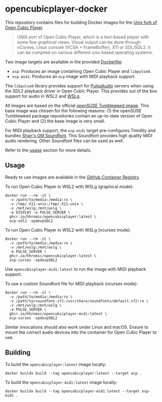 # opencubicplayer-docker

This repository contains files for building Docker images for the
[Unix fork of Open Cubic Player](https://github.com/mywave82/opencubicplayer).

> UNIX port of Open Cubic Player, which is a text-based player with some few
> graphical views. Visual output can be done through nCurses, Linux console
> (VCSA + FrameBuffer), X11 or SDL/SDL2. It can be compiled on various different
> unix based operating systems.

Two image targets are available in the provided [Dockerfile](Dockerfile):

* `ocp`: Produces an image containing Open Cubic Player and `libpulse0`.
* `ocp-midi`: Produces an `ocp` image with MIDI playback support.

The `libpulse0` library provides support for
[PulseAudio](https://www.freedesktop.org/wiki/Software/PulseAudio/) servers
when using the SDL2 playback driver in Open Cubic Player. This provides out of
the box support for audio in WSL2 and [WSLg](https://github.com/microsoft/wslg).

All images are based on the official
[openSUSE Tumbleweed image](https://hub.docker.com/r/opensuse/tumbleweed).
This base image was chosen for the following reasons: (1) the openSUSE
Tumbleweed package repositories contain an up-to-date version of Open Cubic
Player and (2) the base image is very small.

For MIDI playback support, the `ocp-midi` target pre-configures Timidity and
bundles [Shan's GM Soundfont](https://archive.org/details/SGM-V2.01). This
Soundfont provides high quality MIDI audio rendering. Other Soundfont files can
be used as well.

Refer to the [usage](#usage) section for more details.

## Usage

Ready to use images are available in the
[GitHub Container Registry](https://github.com/hhromic?tab=packages&repo_name=opencubicplayer-docker).

To run Open Cubic Player in WSL2 with WSLg (graphical mode):
```
docker run --rm -it \
  -v /path/to/media:/media:ro \
  -v /tmp/.X11-unix:/tmp/.X11-unix \
  -v /mnt/wslg:/mnt/wslg \
  -e DISPLAY -e PULSE_SERVER \
  ghcr.io/hhromic/opencubicplayer:latest \
  ocp-sdl2 -spdevpSDL2
```

To run Open Cubic Player in WSL2 with WSLg (ncurses mode):
```
docker run --rm -it \
  -v /path/to/media:/media:ro \
  -v /mnt/wslg:/mnt/wslg \
  -e PULSE_SERVER \
  ghcr.io/hhromic/opencubicplayer:latest \
  ocp-curses -spdevpSDL2
```

Use `opencubicplayer-midi:latest` to run the image with MIDI playback support.

To use a custom Soundfont file for MIDI playback (ncurses mode):
```
docker run --rm -it \
  -v /path/to/media:/media:ro \
  -v /path/to/soundfont.sf2:/usr/share/soundfonts/default.sf2:ro \
  -v /mnt/wslg:/mnt/wslg \
  -e PULSE_SERVER \
  ghcr.io/hhromic/opencubicplayer-midi:latest \
  ocp-curses -spdevpSDL2
```

Similar invocations should also work under Linux and macOS. Ensure to mount the
correct audio devices into the container for Open Cubic Player to use.

## Building

To build the `opencubicplayer:latest` image locally:
```
docker buildx build --tag opencubicplayer:latest --target ocp .
```

To build the `opencubicplayer-midi:latest` image locally:
```
docker buildx build --tag opencubicplayer-midi:latest --target ocp-midi .
```

